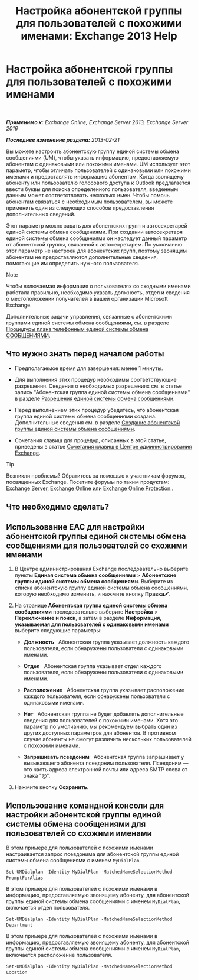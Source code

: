 ﻿---
title: 'Настройка абонентской группы для пользователей с похожими именами: Exchange 2013 Help'
TOCTitle: Настройка абонентской группы для пользователей с похожими именами
ms:assetid: 14783f45-95f5-49de-8215-0a3aef7dc034
ms:mtpsurl: https://technet.microsoft.com/ru-ru/library/Bb266943(v=EXCHG.150)
ms:contentKeyID: 51408003
ms.date: 05/22/2018
mtps_version: v=EXCHG.150
ms.translationtype: MT
---

# Настройка абонентской группы для пользователей с похожими именами

 

_**Применимо к:** Exchange Online, Exchange Server 2013, Exchange Server 2016_

_**Последнее изменение раздела:** 2013-02-21_

Вы можете настроить абонентскую группу единой системы обмена сообщениями (UM), чтобы указать информацию, предоставляемую абонентам с одинаковыми или похожими именами. UM использует этот параметр, чтобы отличать пользователей с одинаковыми или похожими именами и предоставлять информацию абонентам. Когда звонящему абоненту или пользователю голосового доступа к Outlook предлагается ввести буквы для поиска определенного пользователя, введенным данным может соответствовать несколько имен. Чтобы помочь абонентам связаться с необходимым пользователем, вы можете применить один из следующих способов предоставления дополнительных сведений.

Этот параметр можно задать для абонентских групп и автосекретарей единой системы обмена сообщениями. При создании автосекретаря единой системы обмена сообщениями он наследует данный параметр от абонентской группы, связанной с автосекретарем. По умолчанию этот параметр не настроен для абонентских групп, поэтому звонящим абонентам не предоставляются дополнительные сведения, помогающие им определить нужного пользователя.

> [!NOTE]  
> Чтобы включаемая информация о пользователях со сходными именами работала правильно, необходимо указать должность, отдел и сведения о местоположении получателей в вашей организации Microsoft Exchange.


Дополнительные задачи управления, связанные с абонентскими группами единой системы обмена сообщениями, см. в разделе [Процедуры плана телефонным единой системы обмена СООБЩЕНИЯМИ](um-dial-plan-procedures-exchange-2013-help.md).

## Что нужно знать перед началом работы

  - Предполагаемое время для завершения: менее 1 минуты.

  - Для выполнения этих процедур необходимы соответствующие разрешения. Сведения о необходимых разрешениях см. в статье запись "Абонентская группа единой системы обмена сообщениями" в разделе [Разрешения единой системы обмена сообщениями](unified-messaging-permissions-exchange-2013-help.md).

  - Перед выполнением этих процедур убедитесь, что абонентская группа единой системы обмена сообщениями создана. Дополнительные сведения см. в разделе [Создание абонентской группы единой системы обмена сообщениями](create-a-um-dial-plan-exchange-2013-help.md).

  - Сочетания клавиш для процедур, описанных в этой статье, приведены в статье [Сочетания клавиш в Центре администрирования Exchange](keyboard-shortcuts-in-the-exchange-admin-center-exchange-online-protection-help.md).

> [!TIP]  
> Возникли проблемы? Обратитесь за помощью к участникам форумов, посвященных Exchange. Посетите форумы по таким продуктам: <a href="https://go.microsoft.com/fwlink/p/?linkid=60612">Exchange Server</a>, <a href="https://go.microsoft.com/fwlink/p/?linkid=267542">Exchange Online</a> или <a href="https://go.microsoft.com/fwlink/p/?linkid=285351">Exchange Online Protection</a>..


## Что необходимо сделать?

## Использование EAC для настройки абонентской группы единой системы обмена сообщениями для пользователей со схожими именами

1.  В Центре администрирования Exchange последовательно выберите пункты **Единая система обмена сообщениями** \> **Абонентские группы единой системы обмена сообщениями**. Выберите из списка абонентскую группу единой системы обмена сообщениями, которую необходимо изменить, и нажмите кнопку **Правка**![Значок редактирования](images/Bb124582.6f53ccb2-1f13-4c02-bea0-30690e6ea71d(EXCHG.150).gif "Значок редактирования").

2.  На странице **Абонентская группа единой системы обмена сообщениями** последовательно выберите **Настройка** \> **Переключение и поиск**, а затем в разделе **Информация, указываемая для пользователей с одинаковыми именами** выберите следующие параметры:
    
      - **Должность**   Абонентская группа указывает должность каждого пользователя, если обнаружены пользователи с одинаковыми именами.
    
      - **Отдел**   Абонентская группа указывает отдел каждого пользователя, если обнаружены пользователи с одинаковыми именами.
    
      - **Расположение**   Абонентская группа указывает расположение каждого пользователя, если обнаружены пользователи с одинаковыми именами.
    
      - **Нет**   Абонентская группа не будет добавлять дополнительные сведения для пользователей с похожими именами. Хотя это параметр по умолчанию, мы рекомендуем выбрать один из других доступных параметров для абонентов. В противном случае абоненты не смогут различить нескольких пользователей с похожими именами.
    
      - **Запрашивать псевдоним**   Абонентская группа запрашивает у вызывающего абонента псевдоним пользователя. Псевдоним — это часть адреса электронной почты или адреса SMTP слева от знака "@".

3.  Нажмите кнопку **Сохранить**.

## Использование командной консоли для настройки абонентской группы единой системы обмена сообщениями для пользователей со схожими именами

В этом примере для пользователей с похожими именами настраивается запрос псевдонима для абонентской группы единой системы обмена сообщениями с именем `MyDialPlan`.

    Set-UMDialplan -Identity MyDialPlan -MatchedNameSelectionMethod PromptForAlias

В этом примере для пользователей с похожими именами в информацию, предоставляемую звонящему абоненту, для абонентской группы единой системы обмена сообщениями с именем `MyDialPlan`, включается отдел пользователя.

    Set-UMDialplan -Identity MyDialPlan -MatchedNameSelectionMethod Department

В этом примере для пользователей с похожими именами в информацию, предоставляемую звонящему абоненту, для абонентской группы единой системы обмена сообщениями с именем `MyDialPlan`, включается расположение пользователя.

    Set-UMDialplan -Identity MyDialPlan -MatchedNameSelectionMethod Location


